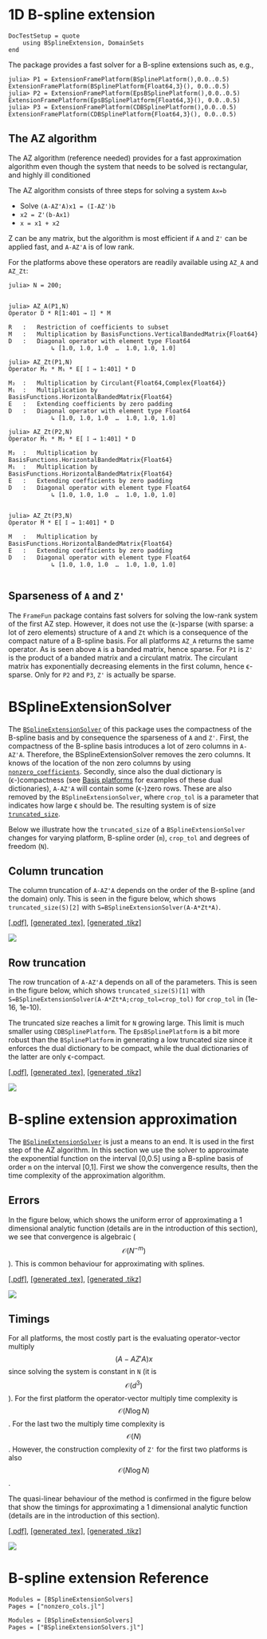 
# 1D B-spline extension

```@meta
DocTestSetup = quote
    using BSplineExtension, DomainSets
end
```

The package provides a fast solver for a B-spline extensions such as, e.g.,
```jldoctest 1dframe
julia> P1 = ExtensionFramePlatform(BSplinePlatform(),0.0..0.5)
ExtensionFramePlatform(BSplinePlatform{Float64,3}(), 0.0..0.5)
julia> P2 = ExtensionFramePlatform(EpsBSplinePlatform(),0.0..0.5)
ExtensionFramePlatform(EpsBSplinePlatform{Float64,3}(), 0.0..0.5)
julia> P3 = ExtensionFramePlatform(CDBSplinePlatform(),0.0..0.5)
ExtensionFramePlatform(CDBSplinePlatform{Float64,3}(), 0.0..0.5)
```

## The AZ algorithm
The AZ algorithm (reference needed) provides for a fast approximation algorithm
even though the system that needs to be solved is rectangular, and highly ill conditioned

The AZ algorithm consists of three steps for solving a system `Ax=b`
- Solve `(A-AZ'A)x1 = (I-AZ')b`
- `x2 = Z'(b-Ax1)`
- `x = x1 + x2`

Z can be any matrix, but the algorithm is most efficient if `A` and `Z'` can be applied fast, and
`A-AZ'A` is of low rank.

For the platforms above these operators are readily available using `AZ_A` and `AZ_Zt`:
```jldoctest 1dframe
julia> N = 200;


julia> AZ_A(P1,N)
Operator D * R[1:401 → 𝕀] * M

R	:	Restriction of coefficients to subset
M	:	Multiplication by BasisFunctions.VerticalBandedMatrix{Float64}
D	:	Diagonal operator with element type Float64
		    ↳ [1.0, 1.0, 1.0  …  1.0, 1.0, 1.0]

julia> AZ_Zt(P1,N)
Operator M₂ * M₁ * E[ 𝕀 → 1:401] * D

M₂	:	Multiplication by Circulant{Float64,Complex{Float64}}
M₁	:	Multiplication by BasisFunctions.HorizontalBandedMatrix{Float64}
E	:	Extending coefficients by zero padding
D	:	Diagonal operator with element type Float64
		    ↳ [1.0, 1.0, 1.0  …  1.0, 1.0, 1.0]

julia> AZ_Zt(P2,N)
Operator M₁ * M₂ * E[ 𝕀 → 1:401] * D

M₂	:	Multiplication by BasisFunctions.HorizontalBandedMatrix{Float64}
M₁	:	Multiplication by BasisFunctions.HorizontalBandedMatrix{Float64}
E	:	Extending coefficients by zero padding
D	:	Diagonal operator with element type Float64
		    ↳ [1.0, 1.0, 1.0  …  1.0, 1.0, 1.0]


julia> AZ_Zt(P3,N)
Operator M * E[ 𝕀 → 1:401] * D

M	:	Multiplication by BasisFunctions.HorizontalBandedMatrix{Float64}
E	:	Extending coefficients by zero padding
D	:	Diagonal operator with element type Float64
		    ↳ [1.0, 1.0, 1.0  …  1.0, 1.0, 1.0]


```

## Sparseness of `A` and `Z'`
The `FrameFun` package contains fast solvers for solving the low-rank system of
the first AZ step. However, it does not use the (ϵ-)sparse (with sparse: a lot of zero elements)
structure of `A` and `Zt`
which is a consequence of the compact nature of a B-spline basis.
For all platforms `AZ_A` returns the same operator. As is seen above `A` is a banded matrix, hence sparse.
For `P1` is `Z'` is the product of a banded matrix and a circulant matrix.
The circulant matrix has exponentially decreasing elements in the first column, hence ϵ-sparse.
Only for `P2` and `P3`, `Z'` is actually be sparse.

# BSplineExtensionSolver
The [`BSplineExtensionSolver`](@ref) of this package uses the compactness of the B-spline
basis and by consequence the sparseness of `A` and `Z'`.
First, the compactness of the B-spline basis introduces a lot of zero columns in `A-AZ'A`.
Therefore, the BSplineExtensionSolver removes the zero columns. It knows of the location of
the non zero columns by using [`nonzero_coefficients`](@ref).
Secondly, since also the dual dictionary is (ϵ-)compactness (see [Basis platforms](@ref) for examples of these dual dictionaries),
`A-AZ'A` will contain some (ϵ-)zero rows. These are also removed by the `BSplineExtensionSolver`, where `crop_tol` is a parameter that
indicates how large ϵ should be. The resulting system is of size [`truncated_size`](@ref).

Below we illustrate how the `truncated_size` of a `BSplineExtensionSolver` changes for varying
platform, B-spline order (`m`), `crop_tol` and degrees of freedom (`N`).

## Column truncation
The column truncation of `A-AZ'A` depends on the order of the B-spline (and the domain) only.
This is seen in the figure below, which shows `truncated_size(S)[2]` with `S=BSplineExtensionSolver(A-A*Zt*A)`.


[\[.pdf\]](figs/truncated_size_1.pdf), [\[generated .tex\]](figs/truncated_size_1.tex), [\[generated .tikz\]](figs/truncated_size_1.tikz)

![](figs/truncated_size_1.svg)

## Row truncation
The row truncation of `A-AZ'A` depends on all of the parameters.
This is seen in the figure below, which shows `truncated_size(S)[1]` with
`S=BSplineExtensionSolver(A-A*Zt*A;crop_tol=crop_tol)`
for `crop_tol` in (1e-16, 1e-10).

The truncated size reaches a limit for `N` growing large. This limit is much smaller using `CDBSplinePlatform`.
The `EpsBSplinePlatform` is a bit more robust  than the `BSplinePlatform` in generating a low truncated size
since it enforces the dual dictionary to be
compact, while the dual dictionaries of the latter are only ϵ-compact.



[\[.pdf\]](figs/truncated_size_2.pdf), [\[generated .tex\]](figs/truncated_size_2.tex), [\[generated .tikz\]](figs/truncated_size_2.tikz)

![](figs/truncated_size_2.svg)

# B-spline extension approximation
The [`BSplineExtensionSolver`](@ref) is just a means to an end. It is used in the
first step of the AZ algorithm. In this section we use the solver to approximate
the exponential function on the interval [0,0.5] using a B-spline basis of order
`m` on the interval [0,1]. First we show the convergence results, then the time complexity
of the approximation algorithm.

## Errors
In the figure below, which shows the uniform error of approximating a 1 dimensional analytic function (details are in the introduction of this section),
 we see that convergence is algebraic ($$\mathcal O(N^{-m})$$).
This is common behaviour for approximating with splines.

[\[.pdf\]](figs/1derrors.pdf), [\[generated .tex\]](figs/1derrors.tex), [\[generated .tikz\]](figs/1derrors.tikz)

![](figs/1derrors.svg)

## Timings
For all platforms, the most costly part is the evaluating operator-vector multiply $$(A-AZ'A)x$$ since
solving the system is constant in `N` (it is $$\mathcal O(d^3)$$).
For the first platform the operator-vector multiply time complexity is $$\mathcal O(N\log N)$$. For the
last two the multiply time complexity is $$\mathcal O(N)$$. However, the construction complexity of `Z'` for the first two
platforms is also $$\mathcal O(N\log N)$$.  

The quasi-linear behaviour of the method is confirmed in the figure below that
show the timings for approximating a 1 dimensional analytic function
    (details are in the introduction of this section).

[\[.pdf\]](figs/1dtimings.pdf), [\[generated .tex\]](figs/1dtimings.tex), [\[generated .tikz\]](figs/1dtimings.tikz)

![](figs/1dtimings.svg)



# B-spline extension Reference

```@autodocs
Modules = [BSplineExtensionSolvers]
Pages = ["nonzero_cols.jl"]
```

```@autodocs
Modules = [BSplineExtensionSolvers]
Pages = ["BSplineExtensionSolvers.jl"]
```
